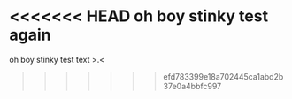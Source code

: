 <<<<<<< HEAD
oh boy stinky test again
=======
oh boy stinky test text  >.<
>>>>>>> efd783399e18a702445ca1abd2b37e0a4bbfc997
